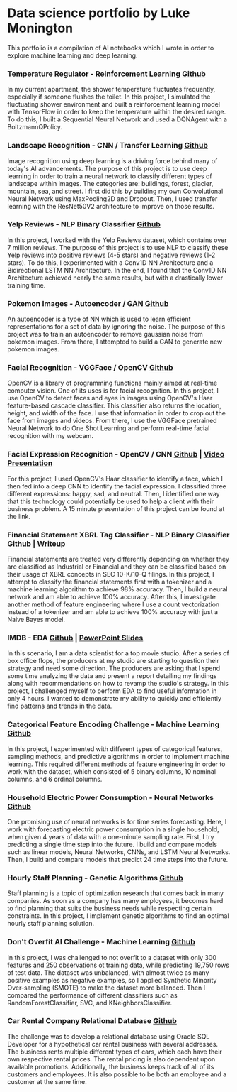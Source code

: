 # Data science portfolio by Luke Monington

This portfolio is a compilation of AI notebooks which I wrote in order to explore machine learning and deep learning.

### Temperature Regulator - Reinforcement Learning [Github](https://github.com/lukemonington/shower_temp_reinforcement_learning)
In my current apartment, the shower temperature fluctuates frequently, especially 
if someone flushes the toilet. In this project, I simulated the fluctuating shower environment and 
built a reinforcement learning model with TensorFlow in order to keep the temperature within 
the desired range. To do this, I built a Sequential Neural Network and used a DQNAgent with a BoltzmannQPolicy.


### Landscape Recognition - CNN / Transfer Learning [Github](https://github.com/lukemonington/landscape_classification)
Image recognition using deep learning is a driving force behind many of today's AI advancements. The purpose 
of this project is to use deep learning in order to train a neural network to classify different types of 
landscape within images. The categories are: buildings, forest, glacier, mountain, sea, and street. 
I first did this by building my own Convolutional Neural Network using MaxPooling2D and Dropout. 
Then, I used transfer learning with the ResNet50V2 architecture to improve on those results.


### Yelp Reviews - NLP Binary Classifier [Github](https://github.com/lukemonington/yelp_reviews)
In this project, I worked with the Yelp Reviews dataset, which contains over 7 million reviews. The purpose of this project 
is to use NLP to classify these Yelp reviews into positive reviews (4-5 stars) and negative reviews (1-2 stars). To do this, 
I experimented with a Conv1D NN Architecture and a Bidirectional LSTM NN Architecture. In the end, I found that the Conv1D 
NN Architecture achieved nearly the same results, but with a drastically lower training time.


### Pokemon Images - Autoencoder / GAN [Github](https://github.com/lukemonington/pokemon_images_gan)
An autoencoder is a type of NN which is used to learn efficient representations for a set of data by ignoring the noise.
The purpose of this project was to train an autoencoder to remove gaussian noise from pokemon images. From there, I
attempted to build a GAN to generate new pokemon images.


### Facial Recognition - VGGFace / OpenCV [Github](https://github.com/lukemonington/facial_recognition_opencv)
OpenCV is a library of programming functions mainly aimed at real-time computer vision. One of its uses is for facial recognition.
In this project, I use OpenCV to detect faces and eyes in images using OpenCV's Haar feature-based cascade classifier. This classifier 
also returns the location, height, and width of the face. I use that information in order to crop out the face from images and videos.
From there, I use the VGGFace pretrained Neural Network to do One Shot Learning and perform real-time facial recognition with my webcam.

### Facial Expression Recognition - OpenCV / CNN [Github](https://github.com/lukemonington/facial_emotion_recognition) | [Video Presentation](https://youtu.be/YucL6Jk8RMY)
For this project, I used OpenCV's Haar classifier to identify a face, which I then fed into a deep CNN to identify the facial expression.
I classified three different expressions: happy, sad, and neutral. Then, I identified one way that this technology could potentially be used
to help a client with their business problem. A 15 minute presentation of this project can be found at the link.

### Financial Statement XBRL Tag Classifier - NLP Binary Classifier [Github](https://github.com/lukemonington/financial-statement-classifier) | [Writeup](https://github.com/lukemonington/financial-statement-classifier/blob/main/Write%20Up%20on%20My%20Approach.docx)
Financial statements are treated very differently depending on whether they are classified as Industrial or Financial and they can be classified based on their usage of XBRL concepts in SEC 10-K/10-Q filings. In this project, I attempt to classify the financial statements first with a tokenizer and a machine learning algorithm to achieve 98% accuracy. Then, I build a neural network and am able to achieve 100% accuracy. After this, I investigate another method of feature engineering where I use a count vectorization instead of a tokenizer and am able to achieve 100% accuracy with just a Naive Bayes model.

### IMDB - EDA [Github](https://github.com/lukemonington/imdb-eda) | [PowerPoint Slides](https://github.com/lukemonington/imdb-eda/blob/main/Analysis%20of%20Movie%20Data.pptx)
In this scenario, I am a data scientist for a top movie studio. After a series of box office flops, the producers at my studio are starting to question their strategy and need some direction. The producers are asking that I spend some time analyzing the data and present a report detailing my findings along with recommendations on how to revamp the studio's strategy. In this project, I challenged myself to perform EDA to find useful information in only 4 hours. I wanted to demonstrate my ability to quickly and efficiently find patterns and trends in the data.


### Categorical Feature Encoding Challenge - Machine Learning [Github](https://github.com/lukemonington/Categorical-Feature-Encoding-Challenge)
In this project, I experimented with different types of categorical features, sampling methods, and predictive algorithms in order to 
implement machine learning. This required different methods of feature engineering in order to work with the dataset, which consisted of 
5 binary columns, 10 nominal columns, and 6 ordinal columns. 


### Household Electric Power Consumption - Neural Networks [Github](https://github.com/lukemonington/household_electric_power_consumption)
One promising use of neural networks is for time series forecasting. Here, I work with forecasting electric power consumption in
a single household, when given 4 years of data with a one-minute sampling rate. First, I try predicting a single time step into the future.
I build and compare models such as linear models, Neural Networks, CNNs, and LSTM Neural Networks. Then, I build and compare models that predict
24 time steps into the future.


### Hourly Staff Planning - Genetic Algorithms [Github](https://github.com/lukemonington/genetic_algorithm)
Staff planning is a topic of optimization research that comes back in many companies. As soon as a company has many employees, it becomes 
hard to find planning that suits the business needs while respecting certain constraints. In this project, I implement genetic 
algorithms to find an optimal hourly staff planning solution.


### Don't Overfit AI Challenge - Machine Learning [Github](https://github.com/lukemonington/Don-t-Overfit-AI-Challenge)
In this project, I was challenged to not overfit to a dataset with only 300 features and 250 observations ot training data, while
predicting 19,750 rows of test data. The dataset was unbalanced, with almost twice as many positive examples as negative examples,
so I applied Synthetic Minority Over-sampling (SMOTE) to make the dataset more balanced. Then I compared the performance of different
classifiers such as RandomForestClassifier, SVC, and KNeighborsClassifier.


### Car Rental Company Relational Database [Github](https://github.com/lukemonington/Car-Rental-Company-Relational-Database)
The challenge was to develop a relational database using Oracle SQL Developer for a hypothetical car rental business with several addresses. 
The business rents multiple different types of cars, which each have their own respective rental prices. The rental pricing is also dependent 
upon available promotions. Additionally, the business keeps track of all of its customers and employees. It is also possible to be both an 
employee and a customer at the same time.


